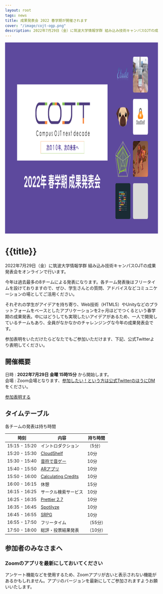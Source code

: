 ```yaml
---
layout: root
tags: news
title: 成果発表会 2022 春学期が開催されます
cover: "/image/cojt-ogp.png"
description: 2022年7月29日（金）に筑波大学情報学群 組み込み技術キャンパスOJTの成果発表会をオンラインで行います。参加無料でZoomで行います。
---
```


<img class="mt-0" src="/image/result-ogp-2022s.png" alt="2022年 春学期 成果発表会" width="1200" height="630" />

# {{title}}

2022年7月29日（金）に筑波大学情報学群 組み込み技術キャンパスOJTの成果発表会をオンラインで行います。

今年は過去最多の8チームによる発表になります。各チーム発表後はフリータイムを設けておりますので、ぜひ、学生さんとの質問、アドバイスなどコミュニケーションの場としてご活用ください。

それぞれの学生がアイデアを持ち寄り、Web技術（HTML5）やUnityなどのプラットフォームをベースとしたアプリケーションを2ヶ月ほどでつくるという春学期の成果発表。中にはどうしても実現したいアイデアがあるため、一人で開発しているチームもあり、全員がなかなかのチャレンジングな今年の成果発表会です。

参加表明をいただけたらどなたでもご参加いただけます、下記、公式Twitterより表明してください。

## 開催概要

日時
: **2022年7月29日 金曜 15時15分** から開始します。  
会場
: Zoom会場となります、[参加したい！という方は公式TwitterのほうにDM](https://twitter.com/cojt_tsukuba)をください。

<p>
<a href="https://twitter.com/cojt_tsukuba" class="jumpu-button text-2xl">参加表明する</a>
</p>

## タイムテーブル

各チームの発表は持ち時間

| 時刻          | 内容               | 持ち時間 |
| ------------- | ------------------ | -------- |
| 15:15 - 15:20 | イントロダクション | （5分）  |
| 15:20 - 15:30 | [CloudShelf](/results/bookmanager-team)              | 10分     |
| 15:30 - 15:40 | [音符で音ゲー](/results/musicgame-team)              | 10分     |
| 15:40 - 15:50 | [ARアプリ](/results/ar_team)              | 10分     |
| 15:50 - 16:00 | [Calculating Credits](/results/cc)              | 10分     |
| 16:00 - 16:15 | 休憩               | 15分     |
| 16:15 - 16:25 | サークル検索サービス              | 10分     |
| 16:25 - 16:35 | [Prettier 2.7](/results/prettier-team)              | 10分     |
| 16:35 - 16:45 | [Spotilyze](/results/music_analyze)              | 10分     |
| 16:45 - 16:55 | [SRPG](/results/srpg)              | 10分     |
| 16:55 - 17:50 | フリータイム       | （55分） |
| 17:50 - 18:00 | 総評・投票結果発表 | （10分） |

## 参加者のみなさまへ

### Zoomのアプリを最新にしておいてください

アンケート機能などを使用するため、Zoomアプリが古いと表示されない機能があるかもしれません。アプリのバージョンを最新にしてご参加されますようお願いいたします。
